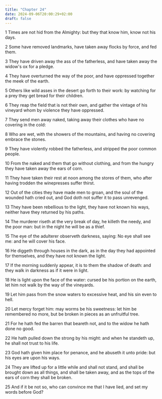 ```yaml
---
title: "Chapter 24"
date: 2024-09-06T20:00:29+02:00
draft: false
---
```



1 Times are not hid from the Almighty: but they that know him, know not his days.

2 Some have removed landmarks, have taken away flocks by force, and fed them.

3 They have driven away the ass of the fatherless, and have taken away the widow's ox for a pledge.

4 They have overturned the way of the poor, and have oppressed together the meek of the earth.

5 Others like wild asses in the desert go forth to their work: by watching for a prey they get bread for their children.

6 They reap the field that is not their own, and gather the vintage of his vineyard whom by violence they have oppressed.

7 They send men away naked, taking away their clothes who have no covering in the cold:

8 Who are wet, with the showers of the mountains, and having no covering embrace the stones.

9 They have violently robbed the fatherless, and stripped the poor common people.

10 From the naked and them that go without clothing, and from the hungry they have taken away the ears of corn.

11 They have taken their rest at noon among the stores of them, who after having trodden the winepresses suffer thirst.

12 Out of the cities they have made men to groan, and the soul of the wounded hath cried out, and God doth not suffer it to pass unrevenged.

13 They have been rebellious to the light, they have not known his ways, neither have they returned by his paths.

14 The murderer riseth at the very break of day, he killeth the needy, and the poor man: but in the night he will be as a thief.

15 The eye of the adulterer observeth darkness, saying: No eye shall see me: and he will cover his face.

16 He diggeth through houses in the dark, as in the day they had appointed for themselves, and they have not known the light.

17 If the morning suddenly appear, it is to them the shadow of death: and they walk in darkness as if it were in light.

18 He is light upon the face of the water: cursed be his portion on the earth, let him not walk by the way of the vineyards.

19 Let him pass from the snow waters to excessive heat, and his sin even to hell.

20 Let mercy forget him: may worms be his sweetness: let him be remembered no more, but be broken in pieces as an unfruitful tree.

21 For he hath fed the barren that beareth not, and to the widow he hath done no good.

22 He hath pulled down the strong by his might: and when he standeth up, he shall not trust to his life.

23 God hath given him place for penance, and he abuseth it unto pride: but his eyes are upon his ways.

24 They are lifted up for a little while and shall not stand, and shall be brought down as all things, and shall be taken away, and as the tops of the ears of corn they shall be broken.

25 And if it be not so, who can convince me that I have lied, and set my words before God?

